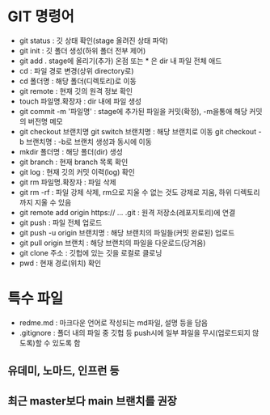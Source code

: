 # GIT 명령어

- git status :
    깃 상태 확인(stage 올려진 상태 파악)
- git init :
    깃 폴더 생성(하위 폴더 전부 제어)
- git add .
    stage에 올리기(추가)
    온점 또는 * 은 dir 내 파일 전체 애드
- cd :
    파일 경로 변경(상위 directory로)
- cd 폴더명 :
    해당 폴더(디렉토리)로 이동
- git remote :
    현재 깃의 원격 정보 확인
- touch 파일명.확장자 :
    dir 내에 파일 생성
- git commit -m '파일명' :
    stage에 추가된 파일을 커밋(확정), -m을통애 해당 커밋의 버전명 메모
- git checkout 브랜치명 
  git switch 브랜치명 :
    해당 브랜치로 이동
    git checkout -b 브랜치명 : -b로 브랜치 생성과 동시에 이동
- mkdir 폴더명 :
    해당 폴더(dir) 생성
- git branch :
    현재 branch 목록 확인
- git log :
    현재 깃의 커밋 이력(log) 확인
- git rm 파일명.확장자 :
    파일 삭제
- git rm -rf :
    파일 강제 삭제, rm으로 지울 수 없는 것도 강제로 지움, 하위 디렉토리까지 지울 수 있음
- git remote add origin https:// ... .git :
    원격 저장소(레포지토리)에 연결
- git push :
    파일 전체 업로드
- git push -u origin 브랜치명 :
    해당 브랜치의 파일들(커밋 완료된) 업로드
- git pull origin 브랜치 :
    해당 브랜치의 파일을 다운로드(당겨옴)
- git clone 주소 :
    깃헙에 있는 깃을 로컬로 클로닝
- pwd :
    현재 경로(위치) 확인

# 특수 파일

- redme.md :
    마크다운 언어로 작성되는 md파일,
    설명 등을 담음
- .gitignore : 
    폴더 내의 파일 중 깃헙 등 push시에 일부 파일을 무시(업로드되지 않도록)할 수 있도록 함

## 유데미, 노마드, 인프런 등

## 최근 master보다 main 브랜치를 권장